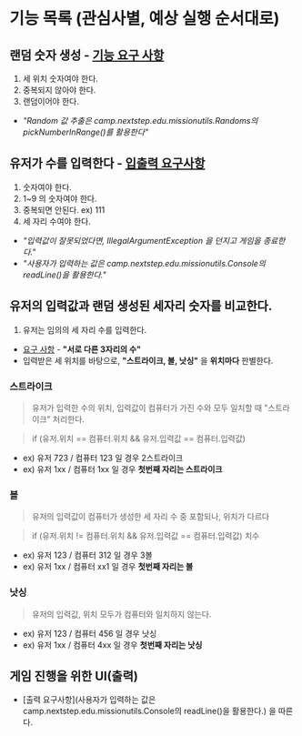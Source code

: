 # 기능 목록 (관심사별, 예상 실행 순서대로)

## 랜덤 숫자 생성 - [기능 요구 사항](https://github.com/ca1af/java-baseball-6#%EC%9E%85%EC%B6%9C%EB%A0%A5-%EC%9A%94%EA%B5%AC-%EC%82%AC%ED%95%AD)
1. 세 위치 숫자여야 한다. 
2. 중복되지 않아야 한다.
3. 랜덤이어야 한다.

- _"Random 값 추출은 camp.nextstep.edu.missionutils.Randoms의 pickNumberInRange()를 활용한다"_

## 유저가 수를 입력한다 - [입출력 요구사항](https://github.com/ca1af/java-baseball-6#%EC%9E%85%EC%B6%9C%EB%A0%A5-%EC%9A%94%EA%B5%AC-%EC%82%AC%ED%95%AD)
1. 숫자여야 한다.
2. 1~9 의 숫자여야 한다.
3. 중복되면 안된다. ex) 111
4. 세 자리 수여야 한다.

- _"입력값이 잘못되었다면, IllegalArgumentException 을 던지고 게임을 종료한다."_
- _"사용자가 입력하는 값은 camp.nextstep.edu.missionutils.Console의 readLine()을 활용한다."_ 

## 유저의 입력값과 랜덤 생성된 세자리 숫자를 비교한다.
1. 유저는 임의의 세 자리 수를 입력한다.
- [요구 사항](https://github.com/ca1af/java-baseball-6#readme) - __"서로 다른 3자리의 수"__
- 입력받은 세 위치를 바탕으로, **"스트라이크, 볼, 낫싱"** 을 **위치마다** 판별한다.

 ### 스트라이크
> 
> 유저가 입력한 수의 위치, 입력값이 컴퓨터가 가진 수와 모두 일치할 때 "스트라이크" 처리한다.

> if (유저.위치 == 컴퓨터.위치 && 유저.입력값 == 컴퓨터.입력값)
- ex) 유저 723 / 컴퓨터 123 일 경우 2스트라이크
- ex) 유저 1xx / 컴퓨터 1xx 일 경우 **첫번째 자리는 스트라이크**

### 볼

> 유저의 입력값이 컴퓨터가 생성한 세 자리 수 중 포함되나, 위치가 다르다

> if (유저.위치 != 컴퓨터.위치 && 유저.입력값 == 컴퓨터.입력값)
치수
- ex) 유저 123 / 컴퓨터 312 일 경우 3볼
- ex) 유저 1xx / 컴퓨터 xx1 일 경우 **첫번째 자리는 볼**

### 낫싱

> 유저의 입력값, 위치 모두가 컴퓨터와 일치하지 않는다.

- ex) 유저 123 / 컴퓨터 456 일 경우 낫싱
- ex) 유저 1xx / 컴퓨터 4xx 일 경우 **첫번째 자리는 낫싱**

## 게임 진행을 위한 UI(출력)

- [출력 요구사항](사용자가 입력하는 값은 camp.nextstep.edu.missionutils.Console의 readLine()을 활용한다.) 을 따른다.

